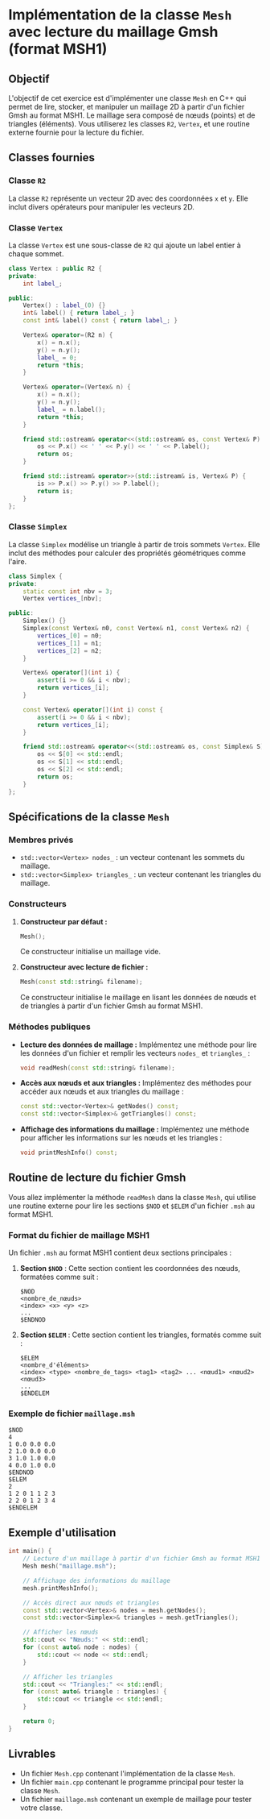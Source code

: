 # Implémentation de la classe `Mesh` avec lecture du maillage Gmsh (format MSH1)

## Objectif

L'objectif de cet exercice est d'implémenter une classe `Mesh` en C++ qui permet de lire, stocker, et manipuler un maillage 2D à partir d'un fichier Gmsh au format MSH1. Le maillage sera composé de nœuds (points) et de triangles (éléments). Vous utiliserez les classes `R2`, `Vertex`, et une routine externe fournie pour la lecture du fichier.

## Classes fournies

### Classe `R2`

La classe `R2` représente un vecteur 2D avec des coordonnées `x` et `y`. Elle inclut divers opérateurs pour manipuler les vecteurs 2D.

### Classe `Vertex`

La classe `Vertex` est une sous-classe de `R2` qui ajoute un label entier à chaque sommet.

```cpp
class Vertex : public R2 {
private:
    int label_;

public:
    Vertex() : label_(0) {}
    int& label() { return label_; }
    const int& label() const { return label_; }

    Vertex& operator=(R2 n) {
        x() = n.x();
        y() = n.y();
        label_ = 0;
        return *this;
    }

    Vertex& operator=(Vertex& n) {
        x() = n.x();
        y() = n.y();
        label_ = n.label();
        return *this;
    }

    friend std::ostream& operator<<(std::ostream& os, const Vertex& P) {
        os << P.x() << ' ' << P.y() << ' ' << P.label();
        return os;
    }

    friend std::istream& operator>>(std::istream& is, Vertex& P) {
        is >> P.x() >> P.y() >> P.label();
        return is;
    }
};
```

### Classe `Simplex`

La classe `Simplex` modélise un triangle à partir de trois sommets `Vertex`. Elle inclut des méthodes pour calculer des propriétés géométriques comme l'aire.

```cpp
class Simplex {
private:
    static const int nbv = 3;
    Vertex vertices_[nbv];

public:
    Simplex() {}
    Simplex(const Vertex& n0, const Vertex& n1, const Vertex& n2) {
        vertices_[0] = n0;
        vertices_[1] = n1;
        vertices_[2] = n2;
    }

    Vertex& operator[](int i) {
        assert(i >= 0 && i < nbv);
        return vertices_[i];
    }

    const Vertex& operator[](int i) const {
        assert(i >= 0 && i < nbv);
        return vertices_[i];
    }

    friend std::ostream& operator<<(std::ostream& os, const Simplex& S) {
        os << S[0] << std::endl;
        os << S[1] << std::endl;
        os << S[2] << std::endl;
        return os;
    }
};
```

## Spécifications de la classe `Mesh`

### Membres privés

- `std::vector<Vertex> nodes_` : un vecteur contenant les sommets du maillage.
- `std::vector<Simplex> triangles_` : un vecteur contenant les triangles du maillage.

### Constructeurs

1. **Constructeur par défaut :**
   ```cpp
   Mesh();
   ```
   Ce constructeur initialise un maillage vide.

2. **Constructeur avec lecture de fichier :**
   ```cpp
   Mesh(const std::string& filename);
   ```
   Ce constructeur initialise le maillage en lisant les données de nœuds et de triangles à partir d'un fichier Gmsh au format MSH1.

### Méthodes publiques

- **Lecture des données de maillage :**
  Implémentez une méthode pour lire les données d'un fichier et remplir les vecteurs `nodes_` et `triangles_` :
  ```cpp
  void readMesh(const std::string& filename);
  ```

- **Accès aux nœuds et aux triangles :**
  Implémentez des méthodes pour accéder aux nœuds et aux triangles du maillage :
  ```cpp
  const std::vector<Vertex>& getNodes() const;
  const std::vector<Simplex>& getTriangles() const;
  ```

- **Affichage des informations du maillage :**
  Implémentez une méthode pour afficher les informations sur les nœuds et les triangles :
  ```cpp
  void printMeshInfo() const;
  ```

## Routine de lecture du fichier Gmsh

Vous allez implémenter la méthode `readMesh` dans la classe `Mesh`, qui utilise une routine externe pour lire les sections `$NOD` et `$ELEM` d'un fichier `.msh` au format MSH1.

### Format du fichier de maillage MSH1

Un fichier `.msh` au format MSH1 contient deux sections principales :

1. **Section `$NOD`** :
   Cette section contient les coordonnées des nœuds, formatées comme suit :
   ```
   $NOD
   <nombre_de_nœuds>
   <index> <x> <y> <z>
   ...
   $ENDNOD
   ```

2. **Section `$ELEM`** :
   Cette section contient les triangles, formatés comme suit :
   ```
   $ELEM
   <nombre_d'éléments>
   <index> <type> <nombre_de_tags> <tag1> <tag2> ... <nœud1> <nœud2> <nœud3>
   ...
   $ENDELEM
   ```

### Exemple de fichier `maillage.msh`

```plaintext
$NOD
4
1 0.0 0.0 0.0
2 1.0 0.0 0.0
3 1.0 1.0 0.0
4 0.0 1.0 0.0
$ENDNOD
$ELEM
2
1 2 0 1 1 2 3
2 2 0 1 2 3 4
$ENDELEM
```

## Exemple d'utilisation

```cpp
int main() {
    // Lecture d'un maillage à partir d'un fichier Gmsh au format MSH1
    Mesh mesh("maillage.msh");

    // Affichage des informations du maillage
    mesh.printMeshInfo();

    // Accès direct aux nœuds et triangles
    const std::vector<Vertex>& nodes = mesh.getNodes();
    const std::vector<Simplex>& triangles = mesh.getTriangles();

    // Afficher les nœuds
    std::cout << "Nœuds:" << std::endl;
    for (const auto& node : nodes) {
        std::cout << node << std::endl;
    }

    // Afficher les triangles
    std::cout << "Triangles:" << std::endl;
    for (const auto& triangle : triangles) {
        std::cout << triangle << std::endl;
    }

    return 0;
}
```

## Livrables

- Un fichier `Mesh.cpp` contenant l'implémentation de la classe `Mesh`.
- Un fichier `main.cpp` contenant le programme principal pour tester la classe `Mesh`.
- Un fichier `maillage.msh` contenant un exemple de maillage pour tester votre classe.
